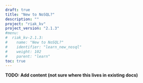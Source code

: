 ```yaml
---
draft: true
title: "New to NoSQL?"
description: ""
project: "riak_kv"
project_version: "2.1.3"
#menu:
#  riak_kv-2.1.3:
#    name: "New to NoSQL?"
#    identifier: "learn_new_nosql"
#    weight: 102
#    parent: "learn"
toc: true
---
```


**TODO: Add content (not sure where this lives in existing docs)**
